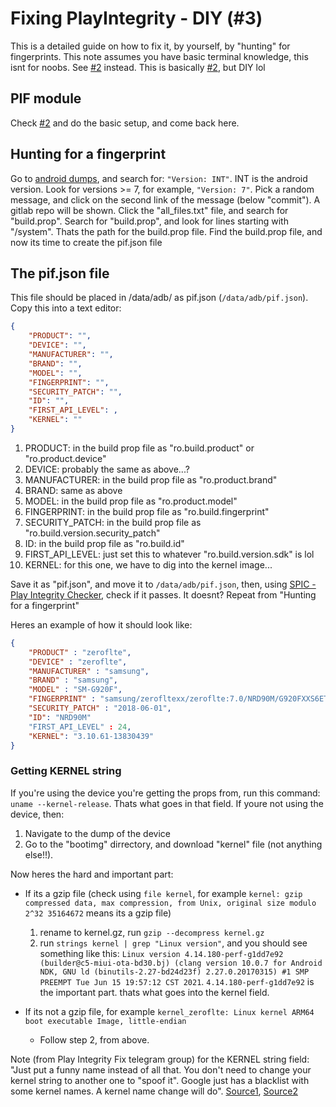 # Fixing PlayIntegrity - DIY (#3)
This is a detailed guide on how to fix it, by yourself, by "hunting" for fingerprints. This note assumes you have basic terminal knowledge, this isnt for noobs. See [#2](/help/pif-auto) instead. This is basically [#2](/help/pif-auto), but DIY lol

## PIF module
Check [#2](/help/pif-auto) and do the basic setup, and come back here.

## Hunting for a fingerprint
Go to [android dumps](https://t.me/android_dumps), and search for: `"Version: INT"`. INT is the android version. Look for versions >= 7, for example, `"Version: 7"`. Pick a random message, and click on the second link of the message (below "commit"). A gitlab repo will be shown. Click the "all_files.txt" file, and search for "build.prop". Search for "build.prop", and look for lines starting with "/system". Thats the path for the build.prop file. Find the build.prop file, and now its time to create the pif.json file

## The pif.json file
This file should be placed in /data/adb/ as pif.json (`/data/adb/pif.json`). Copy this into a text editor:
```json
{
    "PRODUCT": "",
    "DEVICE": "",
    "MANUFACTURER": "",
    "BRAND": "",
    "MODEL": "",
    "FINGERPRINT": "",
    "SECURITY_PATCH": "",
    "ID": "",
    "FIRST_API_LEVEL": ,
    "KERNEL": ""
}
```

1. PRODUCT: in the build prop file as "ro.build.product" or "ro.product.device"
2. DEVICE: probably the same as above...?
3. MANUFACTURER: in the build prop file as "ro.product.brand"
4. BRAND: same as above
5. MODEL: in the build prop file as "ro.product.model"
6. FINGERPRINT: in the build prop file as "ro.build.fingerprint"
7. SECURITY_PATCH: in the build prop file as "ro.build.version.security_patch"
8. ID: in the build prop file as "ro.build.id"
9. FIRST_API_LEVEL: just set this to whatever "ro.build.version.sdk" is lol
10. KERNEL: for this one, we have to dig into the kernel image...

Save it as "pif.json", and move it to `/data/adb/pif.json`, then, using [SPIC - Play Integrity Checker](https://play.google.com/store/apps/details?id=com.henrikherzig.playintegritychecker), check if it passes. It doesnt? Repeat from "Hunting for a fingerprint"

Heres an example of how it should look like:
```json
{
    "PRODUCT" : "zeroflte",
    "DEVICE" : "zeroflte",
    "MANUFACTURER" : "samsung",
    "BRAND" : "samsung",
    "MODEL" : "SM-G920F",
    "FINGERPRINT" : "samsung/zerofltexx/zeroflte:7.0/NRD90M/G920FXXS6ETI6:user/release-keys",
    "SECURITY_PATCH" : "2018-06-01",
    "ID": "NRD90M"
    "FIRST_API_LEVEL" : 24,
    "KERNEL": "3.10.61-13830439"
}
```

### Getting KERNEL string
If you're using the device you're getting the props from, run this command: `uname --kernel-release`. Thats what goes in that field. If youre not using the device, then:

1. Navigate to the dump of the device
2. Go to the "bootimg" dirrectory, and download "kernel" file (not anything else!!).

Now heres the hard and important part:

- If its a gzip file (check using `file kernel`, for example `kernel: gzip compressed data, max compression, from Unix, original size modulo 2^32 35164672` means its a gzip file)
   1. rename to kernel.gz, run `gzip --decompress kernel.gz`
   2. run `strings kernel | grep "Linux version"`, and you should see something like this: `Linux version 4.14.180-perf-g1dd7e92 (builder@c5-miui-ota-bd30.bj) (clang version 10.0.7 for Android NDK, GNU ld (binutils-2.27-bd24d23f) 2.27.0.20170315) #1 SMP PREEMPT Tue Jun 15 19:57:12 CST 2021`. `4.14.180-perf-g1dd7e92` is the important part. thats what goes into the kernel field.

- If its not a gzip file, for example `kernel_zeroflte: Linux kernel ARM64 boot executable Image, little-endian`
   - Follow step 2, from above.

Note (from Play Integrity Fix telegram group) for the KERNEL string field: "Just put a funny name instead of all that. You don't need to change your kernel string to another one to "spoof it". Google just has a blacklist with some kernel names. A kernel name change will do". [Source1](https://t.me/playintegrityfix/148653/170298), [Source2](https://t.me/playintegrityfix/148653/170302)
